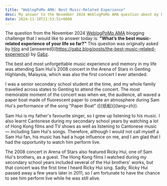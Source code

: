 ```yaml
---
title: "WeblogPoMo AMA: Best Music-Related Experience"
desc: My answer to the November 2024 WeblogPoMo AMA question about my best musical experience.
date: 2024-11-10T21:53:51+0800
---
```


The question from the November 2024 [WeblogPoMo AMA](https://weblogpomo.club/challenges) blogging challenge that I would like to answer today is: **"What’s the best music-related experience of your life so far?"** This question was originally asked by [Hiro](https://www.hiro.report/) and [answered]((https://gabz.blog/posts/the-best-music-related-experience) by [Gabz](https://gabz.blog/).

The best and most unforgettable music experience and memory in my life was attending Sam Hui's 2008 concert in the Arena of Stars in Genting Highlands, Malaysia, which was also the first concert I ever attended.

I was a senior secondary school student at the time, and my whole family travelled across states to Genting to attend the concert. The most memorable moment of the concert was when we, the audience, all waved a paper boat made of fluorescent paper to create an atmosphere during Sam Hui's performance of the song "Paper Boat" ([《纸船》]{lang=zh}).

Sam Hui is my father's favourite singer, so I grew up listening to his music. I also learnt Cantonese during my secondary school years by watching a lot of Hong Kong films and TV shows as well as listening to Cantonese music — including Sam Hui's songs. Therefore, although I would not call myself a Sam Hui fan, his music has had a huge influence on me, and I am glad that I had the opportunity to watch him perform live.

The 2008 concert in Arena of Stars also featured Ricky Hui, one of Sam Hui's brothers, as a guest. The Hong Kong films I watched during my secondary school years included several of the Hui brothers' works, but that concert was the first time I heard Ricky Hui sing. Sadly, Ricky Hui passed away a few years later in 2011, so I am fortunate to have the chance to see him perform live while he was still alive.